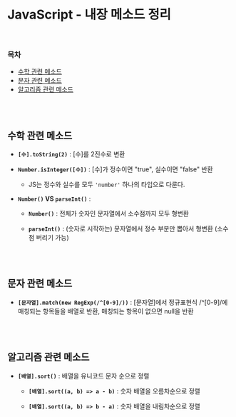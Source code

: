 # JavaScript - 내장 메소드 정리

<br/>

### 목차

- <a href="">수학 관련 메소드</a>
- <a href="">문자 관련 메소드</a>
- <a href="">알고리즘 관련 메소드</a>

<br/><br/>

## 수학 관련 메소드

- <strong><code>[수].toString(2)</code></strong> : [수]를 2진수로 변환

- <strong><code>Number.isInteger([수])</code></strong> : [수]가 정수이면 "true", 실수이면 "false" 반환

  - JS는 정수와 실수를 모두 <code>'number'</code> 하나의 타입으로 다룬다.

- <strong><code>Number()</code> VS <code>parseInt()</code></strong> :

  - <strong><code>Number()</code></strong> : 전체가 숫자인 문자열에서 소수점까지 모두 형변환

  - <strong><code>parseInt()</code></strong> : (숫자로 시작하는) 문자열에서 정수 부분만 뽑아서 형변환 (소수점 버리기 가능)

<br/><br/>

## 문자 관련 메소드

- <strong><code>[문자열].match(new RegExp(/^[0-9]/))</code></strong> : [문자열]에서 정규표현식 /^[0-9]/에 매칭되는 항목들을 배열로 반환, 매칭되는 항목이 없으면 null을 반환

<br/><br/>

## 알고리즘 관련 메소드

- <strong><code>[배열].sort()</code></strong> : 배열을 유니코드 문자 순으로 정렬

  - <strong><code>[배열].sort((a, b) => a - b)</code></strong> : 숫자 배열을 오름차순으로 정렬

  - <strong><code>[배열].sort((a, b) => b - a)</code></strong> : 숫자 배열을 내림차순으로 정렬
